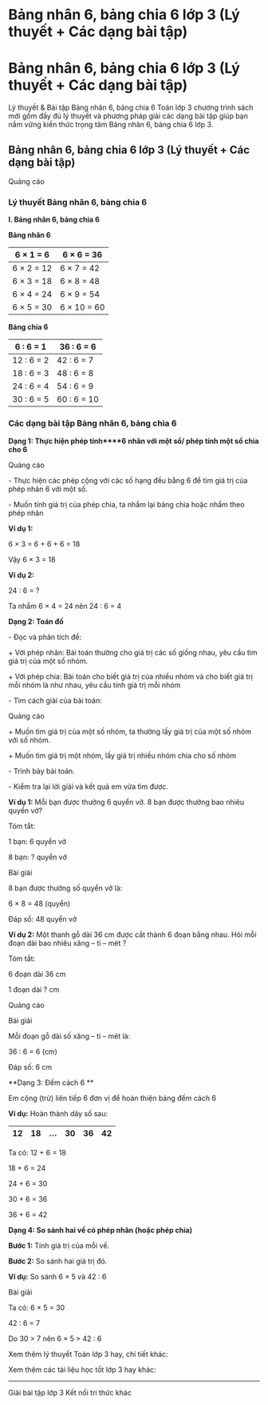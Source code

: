 # Bảng nhân 6, bảng chia 6 lớp 3 (Lý thuyết + Các dạng bài tập)

# Bảng nhân 6, bảng chia 6 lớp 3 (Lý thuyết + Các dạng bài tập)

Lý thuyết & Bài tập Bảng nhân 6, bảng chia 6 Toán lớp 3 chương trình sách mới gồm đầy đủ lý thuyết và phương pháp giải các dạng bài tập giúp bạn nắm vững kiến thức trọng tâm Bảng nhân 6, bảng chia 6 lớp 3.

## Bảng nhân 6, bảng chia 6 lớp 3 (Lý thuyết + Các dạng bài tập)

Quảng cáo

### Lý thuyết Bảng nhân 6, bảng chia 6

**I. Bảng nhân 6, bảng chia 6**

**Bảng nhân 6**

6 × 1 = 6 |  6 × 6 = 36  
---|---  
6 × 2 = 12 |  6 × 7 = 42  
6 × 3 = 18 |  6 × 8 = 48  
6 × 4 = 24 |  6 × 9 = 54  
6 × 5 = 30 |  6 × 10 = 60  
  
**Bảng chia 6**

6 : 6 = 1 |  36 : 6 = 6  
---|---  
12 : 6 = 2 |  42 : 6 = 7  
18 : 6 = 3 |  48 : 6 = 8  
24 : 6 = 4 |  54 : 6 = 9  
30 : 6 = 5 |  60 : 6 = 10  
  
### Các dạng bài tập Bảng nhân 6, bảng chia 6

**Dạng 1: Thực hiện phép tính****6** **nhân với một số/ phép tính một số chia cho 6**

Quảng cáo

\- Thực hiện các phép cộng với các số hạng đều bằng 6 để tìm giá trị của phép nhân 6 với một số.

\- Muốn tính giá trị của phép chia, ta nhẩm lại bảng chia hoặc nhẩm theo phép nhân

**Ví dụ 1:**

6 × 3 = 6 + 6 + 6 = 18

Vậy 6 × 3 = 18

**Ví dụ 2:**

24 : 6 = ?

Ta nhẩm 6 × 4 = 24 nên 24 : 6 = 4

**Dạng 2: Toán đố**

\- Đọc và phân tích đề: 

\+ Với phép nhân: Bài toán thường cho giá trị các số giống nhau, yêu cầu tìm giá trị của một số nhóm.

\+ Với phép chia: Bài toán cho biết giá trị của nhiều nhóm và cho biết giá trị mỗi nhóm là như nhau, yêu cầu tính giá trị mỗi nhóm

\- Tìm cách giải của bài toán: 

Quảng cáo

\+ Muốn tìm giá trị của một số nhóm, ta thường lấy giá trị của một số nhóm với số nhóm.

\+ Muốn tìm giá trị một nhóm, lấy giá trị nhiều nhóm chia cho số nhóm

\- Trình bày bài toán.

\- Kiểm tra lại lời giải và kết quả em vừa tìm được.

**Ví dụ 1:** Mỗi bạn được thưởng 6 quyển vở. 8 bạn được thưởng bao nhiêu quyển vở?

Tóm tắt:

1 bạn: 6 quyển vở

8 bạn: ? quyển vở

Bài giải

8 bạn được thưởng số quyển vở là:

6 × 8 = 48 (quyển)

Đáp số: 48 quyển vở

**Ví dụ 2:** Một thanh gỗ dài 36 cm được cắt thành 6 đoạn bằng nhau. Hỏi mỗi đoạn dài bao nhiêu xăng – ti – mét ?

Tóm tắt: 

6 đoạn dài 36 cm

1 đoạn dài ? cm

Quảng cáo

Bài giải

Mỗi đoạn gỗ dài số xăng – ti – mét là:

36 : 6 = 6 (cm)

Đáp số: 6 cm

**Dạng 3: Đếm cách 6 **

Em cộng (trừ) liên tiếp 6 đơn vị để hoàn thiện bảng đếm cách 6

**Ví dụ:** Hoàn thành dãy số sau:

**12** |  **18** |  **…** |  **30** |  **36** |  **42**  
---|---|---|---|---|---  
  
Ta có: 12 + 6 = 18

18 + 6 = 24

24 + 6 = 30

30 + 6 = 36

36 + 6 = 42

**Dạng 4: So sánh hai vế có phép nhân (hoặc phép chia)**

**Bước 1:** Tính giá trị của mỗi vế.

**Bước 2:** So sánh hai giá trị đó.

**Ví dụ:** So sánh 6 × 5 và 42 : 6

Bài giải

Ta có: 6 × 5 = 30

42 : 6 = 7 

Do 30 > 7 nên 6 × 5 > 42 : 6 

Xem thêm lý thuyết Toán lớp 3 hay, chi tiết khác:

Xem thêm các tài liệu học tốt lớp 3 hay khác:

* * *

Giải bài tập lớp 3 Kết nối tri thức khác
